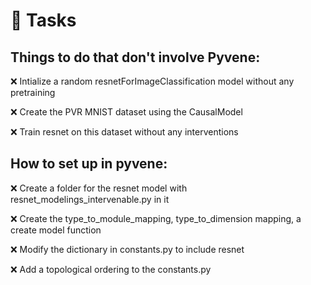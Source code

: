 # 🎯 Tasks

## Things to do that don't involve Pyvene:

❌ Intialize a random resnetForImageClassification model without any pretraining

❌ Create the PVR MNIST dataset using the CausalModel 

❌ Train resnet on this dataset without any interventions

## How to set up in pyvene:

❌ Create a folder for the resnet model with resnet_modelings_intervenable.py in it

❌ Create the type_to_module_mapping, type_to_dimension mapping, a create model function

❌ Modify the dictionary in constants.py to include resnet

❌ Add a topological ordering to the constants.py



